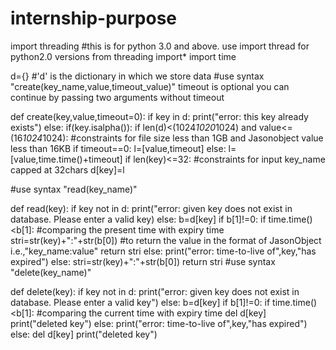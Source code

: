 # internship-purpose
import threading 
#this is for python 3.0 and above. use import thread for python2.0 versions
from threading import*
import time

d={} #'d' is the dictionary in which we store data
#use syntax "create(key_name,value,timeout_value)" timeout is optional you can continue by passing two arguments without timeout

def create(key,value,timeout=0):
    if key in d:
        print("error: this key already exists") 
    else:
        if(key.isalpha()):
            if len(d)<(1024*1020*1024) and value<=(16*1024*1024): #constraints for file size less than 1GB and Jasonobject value less than 16KB 
                if timeout==0:
                    l=[value,timeout]
                else:
                    l=[value,time.time()+timeout]
                if len(key)<=32: #constraints for input key_name capped at 32chars
                    d[key]=l
           
#use syntax "read(key_name)"
            
def read(key):
    if key not in d:
        print("error: given key does not exist in database. Please enter a valid key)
    else:
        b=d[key]
        if b[1]!=0:
            if time.time()<b[1]: #comparing the present time with expiry time
                stri=str(key)+":"+str(b[0]) #to return the value in the format of JasonObject i.e.,"key_name:value"
                return stri
            else:
                print("error: time-to-live of",key,"has expired") 
        else:
            stri=str(key)+":"+str(b[0])
            return stri
#use syntax "delete(key_name)"

def delete(key):
    if key not in d:
        print("error: given key does not exist in database. Please enter a valid key") 
    else:
        b=d[key]
        if b[1]!=0:
            if time.time()<b[1]: #comparing the current time with expiry time
                del d[key]
                print("deleted key")
            else:
                print("error: time-to-live of",key,"has expired") 
        else:
            del d[key]
            print("deleted key")

